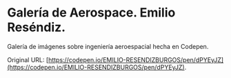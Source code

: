 # Galería de Aerospace. Emilio Reséndiz.

Galería de imágenes sobre ingeniería aeroespacial hecha en Codepen.

Original URL: [https://codepen.io/EMILIO-RESENDIZBURGOS/pen/dPYEyJZ](https://codepen.io/EMILIO-RESENDIZBURGOS/pen/dPYEyJZ).

